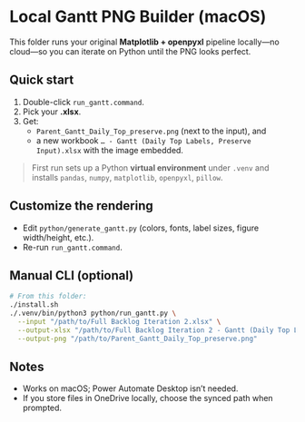 # Local Gantt PNG Builder (macOS)

This folder runs your original **Matplotlib + openpyxl** pipeline locally—no cloud—so you can iterate on Python until the PNG looks perfect.

## Quick start
1. Double-click `run_gantt.command`.
2. Pick your **.xlsx**.
3. Get:
   - `Parent_Gantt_Daily_Top_preserve.png` (next to the input), and
   - a new workbook `… - Gantt (Daily Top Labels, Preserve Input).xlsx` with the image embedded.

> First run sets up a Python **virtual environment** under `.venv` and installs `pandas`, `numpy`, `matplotlib`, `openpyxl`, `pillow`.

## Customize the rendering
- Edit `python/generate_gantt.py` (colors, fonts, label sizes, figure width/height, etc.).
- Re-run `run_gantt.command`.

## Manual CLI (optional)
```bash
# From this folder:
./install.sh
./.venv/bin/python3 python/run_gantt.py \
  --input "/path/to/Full Backlog Iteration 2.xlsx" \
  --output-xlsx "/path/to/Full Backlog Iteration 2 - Gantt (Daily Top Labels, Preserve Input).xlsx" \
  --output-png "/path/to/Parent_Gantt_Daily_Top_preserve.png"
```

## Notes
- Works on macOS; Power Automate Desktop isn’t needed.
- If you store files in OneDrive locally, choose the synced path when prompted.

